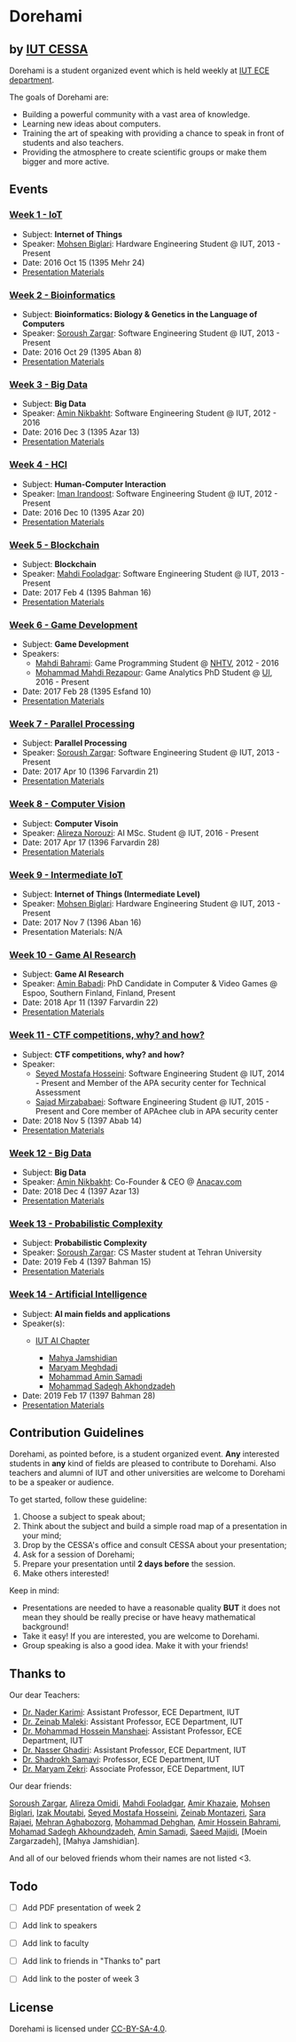 # Dorehami
## by [IUT CESSA](https://github.com/iut-cessa)

Dorehami is a student organized event which is held weekly at [IUT ECE department](http://ece.iut.ac.ir/en).

The goals of Dorehami are:
- Building a powerful community with a vast area of knowledge.
- Learning new ideas about computers.
- Training the art of speaking with providing a chance to speak in front of students and also teachers.
- Providing the atmosphere to create scientific groups or make them bigger and more active.


## Events

### [Week 1 - IoT](1-iot-mohsen-biglari)
- Subject: **Internet of Things**
- Speaker: [Mohsen Biglari](): Hardware Engineering Student @ IUT, 2013 - Present
- Date: 2016 Oct 15 (1395 Mehr 24)
- [Presentation Materials](1-iot-mohsen-biglari)

### [Week 2 - Bioinformatics](2-bioinformatics-soroush-zargar)
- Subject: **Bioinformatics: Biology & Genetics in the Language of Computers**
- Speaker: [Soroush Zargar](https://www.linkedin.com/in/soroushzargar): Software Engineering Student @ IUT, 2013 - Present
- Date: 2016 Oct 29 (1395 Aban 8)
- [Presentation Materials](2-bioinformatics-soroush-zargar)

### [Week 3 - Big Data](3-bigdata-amin-nikbakht)
- Subject: **Big Data**
- Speaker: [Amin Nikbakht](https://www.linkedin.com/in/aminik): Software Engineering Student @ IUT, 2012 - 2016
- Date: 2016 Dec 3 (1395 Azar 13)
- [Presentation Materials](3-bigdata-amin-nikbakht)

### [Week 4 - HCI](4-hci-iman-irandoost)
- Subject: **Human-Computer Interaction**
- Speaker: [Iman Irandoost](http://imnirdst.github.io/): Software Engineering Student @ IUT, 2012 - Present
- Date: 2016 Dec 10 (1395 Azar 20)
- [Presentation Materials](4-hci-iman-irandoost)

### [Week 5 - Blockchain](5-blockchain-mahdi-fooladgar)
- Subject: **Blockchain**
- Speaker: [Mahdi Fooladgar](https://github.com/professormahi): Software Engineering Student @ IUT, 2013 - Present
- Date: 2017 Feb 4 (1395 Bahman 16)
- [Presentation Materials](5-blockchain-mahdi-fooladgar)

### [Week 6 - Game Development](6-gamedev-mahdi-bahrami-mahdi-rezapour)
- Subject: **Game Development**
- Speakers:
  - [Mahdi Bahrami](http://www.mahdibahrami.com/): Game Programming Student @ [NHTV](https://www.nhtv.nl/ENG.html), 2012 - 2016
  - [Mohammad Mahdi Rezapour](https://www.linkedin.com/in/mohammad-mahdi-rezapour-9b9681b4/): Game Analytics PhD Student @ [UI](http://ui.ac.ir/), 2016 - Present
- Date: 2017 Feb 28 (1395 Esfand 10)
- [Presentation Materials](6-gamedev-mahdi-bahrami-mahdi-rezapour)

### [Week 7 - Parallel Processing](7-parallel-processing-soroush-zargar)
- Subject: **Parallel Processing**
- Speaker: [Soroush Zargar](https://www.linkedin.com/in/soroushzargar): Software Engineering Student @ IUT, 2013 - Present
- Date: 2017 Apr 10 (1396 Farvardin 21)
- [Presentation Materials](7-parallel-processing-soroush-zargar)

### [Week 8 - Computer Vision](8-computer-vision-alireza-norouzi)
- Subject: **Computer Visoin**
- Speaker: [Alireza Norouzi](https://www.linkedin.com/in/alireza-norouzi-8ab293aa/): AI MSc. Student @ IUT, 2016 - Present
- Date: 2017 Apr 17 (1396 Farvardin 28)
- [Presentation Materials](8-computer-vision-alireza-norouzi)

### [Week 9 - Intermediate IoT](9-intermediate-iot-mohsen-biglari)
- Subject: **Internet of Things (Intermediate Level)**
- Speaker: [Mohsen Biglari](): Hardware Engineering Student @ IUT, 2013 - Present
- Date: 2017 Nov 7 (1396 Aban 16)
- Presentation Materials: N/A

### [Week 10 - Game AI Research](10-game-ai-research-a-gentle-introduction)
- Subject: **Game AI Research**
- Speaker: [Amin Babadi](https://www.linkedin.com/in/amin-babadi-8442a9132/): PhD Candidate in Computer & Video Games @ Espoo, Southern Finland, Finland, Present
- Date: 2018 Apr 11 (1397 Farvardin 22)
- [Presentation Materials](10-game-ai-research-a-gentle-introduction)

### [Week 11 - CTF competitions, why? and how?](11-CTF-competitions-why-and-how)
- Subject: **CTF competitions, why? and how?**
- Speaker:
  - [Seyed Mostafa Hosseini](https://www.linkedin.com/in/aseyed-mostafa/): Software Engineering Student @ IUT, 2014 - Present and Member of the APA security center for Technical Assessment
  - [Sajad Mirzababaei](https://www.linkedin.com/in/sajjad-mirzababaie-904aa3139/): Software Engineering Student @ IUT, 2015 - Present and Core member of APAchee club in APA security center
- Date: 2018 Nov 5 (1397 Abab 14)
- [Presentation Materials](11-CTF-competitions-why-and-how)

### [Week 12 - Big Data](12-bigdata-amin-nikbakht)
- Subject: **Big Data**
- Speaker: [Amin Nikbakht](https://www.linkedin.com/in/aminik): Co-Founder & CEO @ [Anacav.com](anacav.com)
- Date: 2018 Dec 4 (1397 Azar 13)
- [Presentation Materials](12-bigdata-amin-nikbakht)

### [Week 13 - Probabilistic Complexity](13-Probabilistic-Complexity-Soroush-Zargar)
- Subject: **Probabilistic Complexity**
- Speaker: [Soroush Zargar](https://www.linkedin.com/in/soroushzargar/): CS Master student at Tehran University
- Date: 2019 Feb 4 (1397 Bahman 15)
- [Presentation Materials](13-Probabilistic-Complexity-Soroush-Zargar)

### [Week 14 - Artificial Intelligence](14-AI-IUTAICHAPTER)

- Subject: **AI main fields and applications**
- Speaker(s):
  - [IUT AI Chapter](https://t.me/IUTAICHAPTER)

    - [Mahya Jamshidian]()
    - [Maryam Meghdadi](https://www.linkedin.com/in/maryam-meghdadi/)
    - [Mohammad Amin Samadi](https://www.linkedin.com/in/aminsamadi/)
    - [Mohammad Sadegh Akhondzadeh](https://www.linkedin.com/in/msadegh/)
- Date: 2019 Feb 17 (1397 Bahman 28)
- [Presentation Materials](14-AI-IUTAICHAPTER)


## Contribution Guidelines

Dorehami, as pointed before, is a student organized event. **Any** interested students in **any** kind of fields are pleased to contribute to Dorehami. Also teachers and alumni of IUT and other universities are welcome to Dorehami to be a speaker or audience.

To get started, follow these guideline:

1. Choose a subject to speak about;
2. Think about the subject and build a simple road map of a presentation in your mind;
3. Drop by the CESSA's office and consult CESSA about your presentation;
4. Ask for a session of Dorehami;
5. Prepare your presentation until **2 days before** the session.
6. Make others interested!

Keep in mind:
- Presentations are needed to have a reasonable quality **BUT** it does not mean they should be really precise or have heavy mathematical background!
- Take it easy! If you are interested, you are welcome to Dorehami.
- Group speaking is also a good idea. Make it with your friends!


## Thanks to

Our dear Teachers:

- [Dr. Nader Karimi](): Assistant Professor, ECE Department, IUT
- [Dr. Zeinab Maleki](): Assistant Professor, ECE Department, IUT
- [Dr. Mohammad Hossein Manshaei](http://manshaei.iut.ac.ir/): Assistant Professor, ECE Department, IUT
- [Dr. Nasser Ghadiri](http://nghadiri.iut.ac.ir/): Assistant Professor, ECE Department, IUT
- [Dr. Shadrokh Samavi](http://www.ece.mcmaster.ca/~samavi/): Professor, ECE Department, IUT
- [Dr. Maryam Zekri](http://zekri.iut.ac.ir/): Associate Professor, ECE Department, IUT

Our dear friends:

[Soroush Zargar](https://www.linkedin.com/in/soroushzargar), [Alireza Omidi](https://www.linkedin.com/in/aomidi), [Mahdi Fooladgar](), [Amir Khazaie](), [Mohsen Biglari](), [Izak Moutabi](http://www.linkedin.com/in/eshagh-moutabi), [Seyed Mostafa Hosseini](https://www.linkedin.com/in/aseyed-mostafa/), [Zeinab Montazeri](https://www.linkedin.com/in/zeinab-montazeri-229b10105/), [Sara Rajaei](https://www.linkedin.com/in/sara-rajaee-007909b7/), [Mehran Aghabozorg](https://www.linkedin.com/in/mehran-aghabozorg/), [Mohammad Dehghan](https://www.linkedin.com/in/mohammad-dehghan-35b85bb6/), [Amir Hossein Bahrami](https://www.linkedin.com/in/amirhossein-bahrami/), [Mohamad Sadegh Akhoundzadeh](https://www.linkedin.com/in/msadegh), [Amin Samadi](http://www.linkedin.com/in/aminsamadi), [Saeed Majidi](), [Moein Zargarzadeh], [Mahya Jamshidian].

And all of our beloved friends whom their names are not listed <3.


## Todo

- [ ] Add PDF presentation of week 2
- [ ] Add link to speakers
- [ ] Add link to faculty
- [ ] Add link to friends in "Thanks to" part
- [ ] Add link to the poster of week 3


## License

Dorehami is licensed under [CC-BY-SA-4.0](LICENSE).
